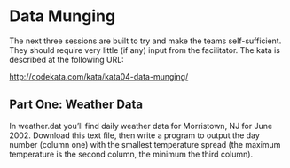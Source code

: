 # Data Munging

The next three sessions are built to try and make the teams self-sufficient.
They should require very little (if any) input from the facilitator. The kata
is described at the following URL:

http://codekata.com/kata/kata04-data-munging/

## Part One: Weather Data

In weather.dat you’ll find daily weather data for Morristown, NJ for June 2002.
Download this text file, then write a program to output the day number (column
one) with the smallest temperature spread (the maximum temperature is the
second column, the minimum the third column).
